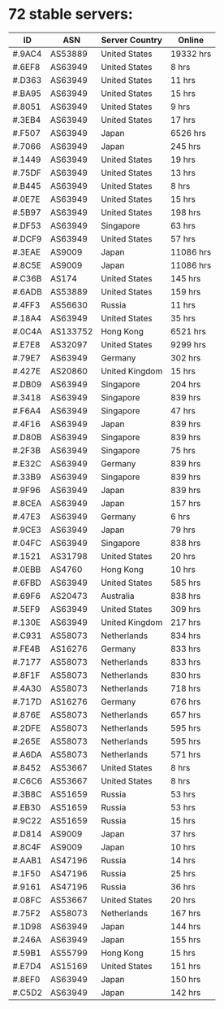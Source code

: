 # 72 stable servers:

| ID | ASN | Server Country | Online |
| ------ | ------ | ------ | ------ |
| #.9AC4 | AS53889 | United States | 19332 hrs |
| #.6EF8 | AS63949 | United States | 8 hrs |
| #.D363 | AS63949 | United States | 11 hrs |
| #.BA95 | AS63949 | United States | 15 hrs |
| #.8051 | AS63949 | United States | 9 hrs |
| #.3EB4 | AS63949 | United States | 17 hrs |
| #.F507 | AS63949 | Japan | 6526 hrs |
| #.7066 | AS63949 | Japan | 245 hrs |
| #.1449 | AS63949 | United States | 19 hrs |
| #.75DF | AS63949 | United States | 13 hrs |
| #.B445 | AS63949 | United States | 8 hrs |
| #.0E7E | AS63949 | United States | 15 hrs |
| #.5B97 | AS63949 | United States | 198 hrs |
| #.DF53 | AS63949 | Singapore | 63 hrs |
| #.DCF9 | AS63949 | United States | 57 hrs |
| #.3EAE | AS9009 | Japan | 11086 hrs |
| #.8C5E | AS9009 | Japan | 11086 hrs |
| #.C36B | AS174 | United States | 145 hrs |
| #.6ADB | AS53889 | United States | 159 hrs |
| #.4FF3 | AS56630 | Russia | 11 hrs |
| #.18A4 | AS63949 | United States | 35 hrs |
| #.0C4A | AS133752 | Hong Kong | 6521 hrs |
| #.E7E8 | AS32097 | United States | 9299 hrs |
| #.79E7 | AS63949 | Germany | 302 hrs |
| #.427E | AS20860 | United Kingdom | 15 hrs |
| #.DB09 | AS63949 | Singapore | 204 hrs |
| #.3418 | AS63949 | Singapore | 839 hrs |
| #.F6A4 | AS63949 | Singapore | 47 hrs |
| #.4F16 | AS63949 | Japan | 839 hrs |
| #.D80B | AS63949 | Singapore | 839 hrs |
| #.2F3B | AS63949 | Singapore | 75 hrs |
| #.E32C | AS63949 | Germany | 839 hrs |
| #.33B9 | AS63949 | Singapore | 839 hrs |
| #.9F96 | AS63949 | Japan | 839 hrs |
| #.8CEA | AS63949 | Japan | 157 hrs |
| #.47E3 | AS63949 | Germany | 6 hrs |
| #.9CE3 | AS63949 | Japan | 79 hrs |
| #.04FC | AS63949 | Singapore | 838 hrs |
| #.1521 | AS31798 | United States | 20 hrs |
| #.0EBB | AS4760 | Hong Kong | 10 hrs |
| #.6FBD | AS63949 | United States | 585 hrs |
| #.69F6 | AS20473 | Australia | 838 hrs |
| #.5EF9 | AS63949 | United States | 309 hrs |
| #.130E | AS63949 | United Kingdom | 217 hrs |
| #.C931 | AS58073 | Netherlands | 834 hrs |
| #.FE4B | AS16276 | Germany | 833 hrs |
| #.7177 | AS58073 | Netherlands | 833 hrs |
| #.8F1F | AS58073 | Netherlands | 830 hrs |
| #.4A30 | AS58073 | Netherlands | 718 hrs |
| #.717D | AS16276 | Germany | 676 hrs |
| #.876E | AS58073 | Netherlands | 657 hrs |
| #.2DFE | AS58073 | Netherlands | 595 hrs |
| #.265E | AS58073 | Netherlands | 595 hrs |
| #.A6DA | AS58073 | Netherlands | 571 hrs |
| #.8452 | AS53667 | United States | 8 hrs |
| #.C6C6 | AS53667 | United States | 8 hrs |
| #.3B8C | AS51659 | Russia | 53 hrs |
| #.EB30 | AS51659 | Russia | 53 hrs |
| #.9C22 | AS51659 | Russia | 15 hrs |
| #.D814 | AS9009 | Japan | 37 hrs |
| #.8C4F | AS9009 | Japan | 10 hrs |
| #.AAB1 | AS47196 | Russia | 14 hrs |
| #.1F50 | AS47196 | Russia | 25 hrs |
| #.9161 | AS47196 | Russia | 36 hrs |
| #.08FC | AS53667 | United States | 20 hrs |
| #.75F2 | AS58073 | Netherlands | 167 hrs |
| #.1D98 | AS63949 | Japan | 144 hrs |
| #.246A | AS63949 | Japan | 155 hrs |
| #.59B1 | AS55799 | Hong Kong | 15 hrs |
| #.E7D4 | AS15169 | United States | 151 hrs |
| #.8EF0 | AS63949 | Japan | 150 hrs |
| #.C5D2 | AS63949 | Japan | 142 hrs |

